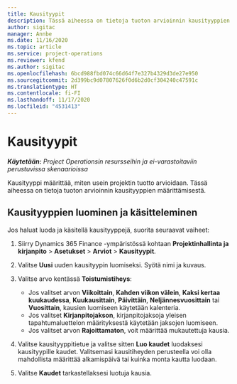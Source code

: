 ```yaml
---
title: Kausityypit
description: Tässä aiheessa on tietoja tuoton arvioinnin kausityyppien määrittämisestä.
author: sigitac
manager: Annbe
ms.date: 11/16/2020
ms.topic: article
ms.service: project-operations
ms.reviewer: kfend
ms.author: sigitac
ms.openlocfilehash: 6bcd988fbd074c66d64f7e327b4329d3de27e950
ms.sourcegitcommit: 2d399bc9d07807626f0d6b2d0cf304240c47591c
ms.translationtype: HT
ms.contentlocale: fi-FI
ms.lasthandoff: 11/17/2020
ms.locfileid: "4531413"
---
```

# <a name="period-types"></a>Kausityypit

_**Käytetään:** Project Operationsin resursseihin ja ei-varastoitaviin perustuvissa skenaarioissa_

Kausityyppi määrittää, miten usein projektin tuotto arvioidaan. Tässä aiheessa on tietoja tuoton arvioinnin kausityyppien määrittämisestä. 

## <a name="create-and-work-with-period-types"></a>Kausityyppien luominen ja käsitteleminen
Jos haluat luoda ja käsitellä kausityyppejä, suorita seuraavat vaiheet:

1. Siirry Dynamics 365 Finance -ympäristössä kohtaan **Projektinhallinta ja kirjanpito** > **Asetukset** > **Arviot** > **Kausityypit**.
2. Valitse **Uusi** uuden kausityypin luomiseksi. Syötä nimi ja kuvaus.
3. Valitse arvo kentässä **Toistumistiheys**:

    - Jos valitset arvon **Viikoittain**, **Kahden viikon välein**, **Kaksi kertaa kuukaudessa**, **Kuukausittain**, **Päivittäin**, **Neljännesvuosittain** tai **Vuosittain**, kausien luomiseen käytetään kalenteria. 
    - Jos valitset **Kirjanpitojakson**, kirjanpitojaksoja yleisen tapahtumaluettelon määrityksestä käytetään jaksojen luomiseen.
    - Jos valitset arvon **Rajoittamaton**, voit määrittää mukautettuja kausia.
4. Valitse kausityyppitietue ja valitse sitten **Luo kaudet** luodaksesi kausityypille kaudet. Valitsemasi kausitiheyden perusteella voi olla mahdollista määrittää alkamispäivä tai kuinka monta kautta luodaan.
5. Valitse **Kaudet** tarkastellaksesi luotuja kausia.

